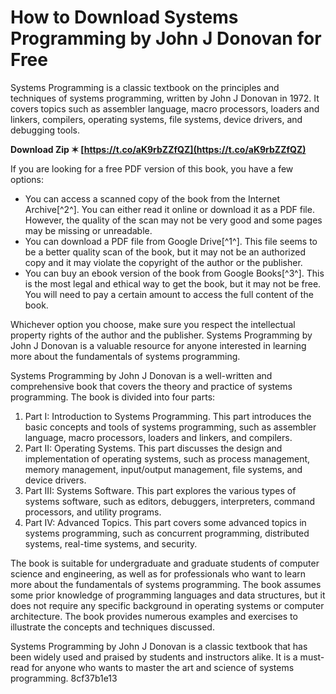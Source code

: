 # How to Download Systems Programming by John J Donovan for Free
 
Systems Programming is a classic textbook on the principles and techniques of systems programming, written by John J Donovan in 1972. It covers topics such as assembler language, macro processors, loaders and linkers, compilers, operating systems, file systems, device drivers, and debugging tools.
 
**Download Zip ✶ [https://t.co/aK9rbZZfQZ](https://t.co/aK9rbZZfQZ)**


 
If you are looking for a free PDF version of this book, you have a few options:
 
- You can access a scanned copy of the book from the Internet Archive[^2^]. You can either read it online or download it as a PDF file. However, the quality of the scan may not be very good and some pages may be missing or unreadable.
- You can download a PDF file from Google Drive[^1^]. This file seems to be a better quality scan of the book, but it may not be an authorized copy and it may violate the copyright of the author or the publisher.
- You can buy an ebook version of the book from Google Books[^3^]. This is the most legal and ethical way to get the book, but it may not be free. You will need to pay a certain amount to access the full content of the book.

Whichever option you choose, make sure you respect the intellectual property rights of the author and the publisher. Systems Programming by John J Donovan is a valuable resource for anyone interested in learning more about the fundamentals of systems programming.

Systems Programming by John J Donovan is a well-written and comprehensive book that covers the theory and practice of systems programming. The book is divided into four parts:

1. Part I: Introduction to Systems Programming. This part introduces the basic concepts and tools of systems programming, such as assembler language, macro processors, loaders and linkers, and compilers.
2. Part II: Operating Systems. This part discusses the design and implementation of operating systems, such as process management, memory management, input/output management, file systems, and device drivers.
3. Part III: Systems Software. This part explores the various types of systems software, such as editors, debuggers, interpreters, command processors, and utility programs.
4. Part IV: Advanced Topics. This part covers some advanced topics in systems programming, such as concurrent programming, distributed systems, real-time systems, and security.

The book is suitable for undergraduate and graduate students of computer science and engineering, as well as for professionals who want to learn more about the fundamentals of systems programming. The book assumes some prior knowledge of programming languages and data structures, but it does not require any specific background in operating systems or computer architecture. The book provides numerous examples and exercises to illustrate the concepts and techniques discussed.
 
Systems Programming by John J Donovan is a classic textbook that has been widely used and praised by students and instructors alike. It is a must-read for anyone who wants to master the art and science of systems programming.
 8cf37b1e13
 
